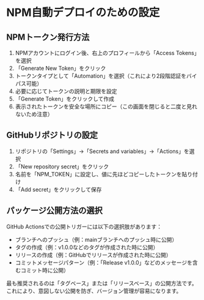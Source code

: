 # NPM自動デプロイのための設定

## NPMトークン発行方法

1. NPMアカウントにログイン後、右上のプロフィールから「Access Tokens」を選択
2. 「Generate New Token」をクリック
3. トークンタイプとして「Automation」を選択（これにより2段階認証をバイパス可能）
4. 必要に応じてトークンの説明と期限を設定
5. 「Generate Token」をクリックして作成
6. 表示されたトークンを安全な場所にコピー（この画面を閉じると二度と見れないため注意）

## GitHubリポジトリの設定

1. リポジトリの「Settings」→「Secrets and variables」→「Actions」を選択
2. 「New repository secret」をクリック
3. 名前を「NPM_TOKEN」に設定し、値に先ほどコピーしたトークンを貼り付け
4. 「Add secret」をクリックして保存

## パッケージ公開方法の選択

GitHub Actionsでの公開トリガーには以下の選択肢があります：
- ブランチへのプッシュ（例：mainブランチへのプッシュ時に公開）
- タグの作成（例：v1.0.0などのタグが作成された時に公開）
- リリースの作成（例：GitHubでリリースが作成された時に公開）
- コミットメッセージパターン（例：「Release v1.0.0」などのメッセージを含むコミット時に公開）

最も推奨されるのは「タグベース」または「リリースベース」の公開方法です。これにより、意図しない公開を防ぎ、バージョン管理が容易になります。
